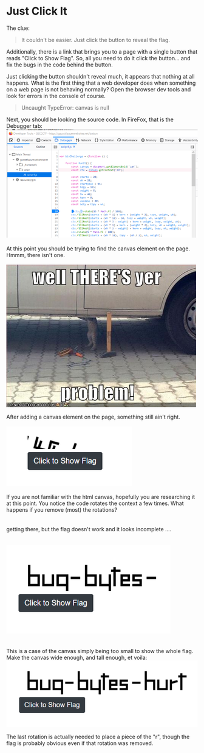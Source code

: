 # Just Click It

The clue:

> It couldn't be easier. Just click the button to reveal the flag.

Additionally, there is a link that brings you to a page with a single button that reads "Click to Show Flag". So, all you need to do it click the button... and fix the bugs in the code behind the button.

Just clicking the button shouldn't reveal much, it appears that nothing at all happens. What is the first thing that a web developer does when something on a web page is not behaving normally? Open the browser dev tools and look for errors in the console of course.

> Uncaught TypeError: canvas is null

Next, you should be looking the source code. In FireFox, that is the Debugger tab:
<br />
![console](./media/console.png)  
<br />
 At this point you should be trying to find the canvas element on the page. Hmmm, there isn't one.  
<br />
 ![problem](./media/well-theres-yer-problem.jpg)

  After adding a canvas element on the page, something still ain't right. 
  <br />  
  ![canvas 1](./media/canvas1.png)  
  <br />
  If you are not familiar with the html canvas, hopefully you are researching it at this point. You notice the code rotates the context a few times. What happens if you remove (most) the rotations?  
  <br />  
  getting there, but the flag doesn't work and it looks incomplete ....  
  <br />  
  ![canvas 2](./media/canvas2.png)  
  <br />  
  This is a case of the canvas simply being too small to show the whole flag. Make the canvas wide enough, and tall enough, et voila:  
  ![canvas 3](./media/canvas3.png)  
  
   The last rotation is actually needed to place a piece of the "r", though the flag is probably obvious even if that rotation was removed.
